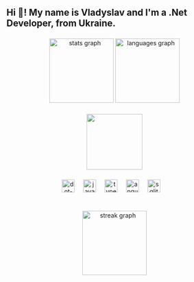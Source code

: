 <h2 align="left">Hi 👋! My name is Vladyslav and I'm a .Net Developer, from Ukraine.</h2>

###

<div align="center">
  <img src="https://github-readme-stats.vercel.app/api?username=Saitama267&hide_title=true&hide_rank=false&show_icons=true&include_all_commits=true&count_private=true&disable_animations=false&theme=cobalt&locale=en&hide_border=false" height="150" alt="stats graph"  />
  <img src="https://github-readme-stats.vercel.app/api/top-langs?username=Saitama267&locale=en&hide_title=false&layout=compact&card_width=320&langs_count=5&theme=cobalt&hide_border=false" height="150" alt="languages graph"  />
</div>

###
<div align="center">
  <img height="130" src="https://media1.giphy.com/media/v1.Y2lkPTc5MGI3NjExd2M0bXIyOTJmMnE4MmEwbGtjdjd2bm5kbTFpdWZxZzR2Njlma2FhZyZlcD12MV9naWZzX3NlYXJjaCZjdD1n/arbHBoiUWUgmc/source.gif"  />
</div>


###

<div align="center">
  <img src="https://skillicons.dev/icons?i=dotnet" height="30" alt="dot-net logo"  />
  <img width="12" />
  <img src="https://skillicons.dev/icons?i=js" height="30" alt="javascript logo"  />
  <img width="12" />
  <img src="https://skillicons.dev/icons?i=ts" height="30" alt="typescript logo"  />
  <img width="12" />
  <img src="https://skillicons.dev/icons?i=angular" height="30" alt="angularjs logo"  />
  <img width="12" />
  <img src="https://skillicons.dev/icons?i=sqlite" height="30" alt="sqlite logo"  />
  <img width="12" />
</div>

###

<br clear="both">

<div align="center">
  <img src="https://streak-stats.demolab.com?user=Saitama267&locale=en&mode=daily&theme=cobalt2&hide_border=false&border_radius=5&order=3" height="150" alt="streak graph"  />
</div>

###
